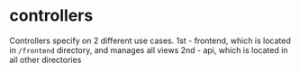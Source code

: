 # controllers

Controllers specify on 2 different use cases.
1st - frontend, which is located in `/frontend` directory, and manages all views
2nd - api, which is located in all other directories